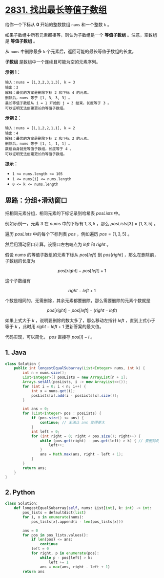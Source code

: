 # [2831. 找出最长等值子数组](https://leetcode.cn/problems/find-the-longest-equal-subarray/)

给你一个下标从 **0** 开始的整数数组 `nums` 和一个整数 `k` 。

如果子数组中所有元素都相等，则认为子数组是一个 **等值子数组** 。注意，空数组是 **等值子数组** 。

从 `nums` 中删除最多 `k` 个元素后，返回可能的最长等值子数组的长度。

**子数组** 是数组中一个连续且可能为空的元素序列。

 

**示例 1：**

```
输入：nums = [1,3,2,3,1,3], k = 3
输出：3
解释：最优的方案是删除下标 2 和下标 4 的元素。
删除后，nums 等于 [1, 3, 3, 3] 。
最长等值子数组从 i = 1 开始到 j = 3 结束，长度等于 3 。
可以证明无法创建更长的等值子数组。
```

**示例 2：**

```
输入：nums = [1,1,2,2,1,1], k = 2
输出：4
解释：最优的方案是删除下标 2 和下标 3 的元素。 
删除后，nums 等于 [1, 1, 1, 1] 。 
数组自身就是等值子数组，长度等于 4 。 
可以证明无法创建更长的等值子数组。
```

 

**提示：**

- `1 <= nums.length <= 105`
- `1 <= nums[i] <= nums.length`
- `0 <= k <= nums.length`

## 思路：分组+滑动窗口

把相同元素分组，相同元素的下标记录到哈希表 $posLists$ 中。

例如示例一，元素 $3$ 在 $nums$ 中的下标有 $1,3,5$ ，那么 $posLists[3]=[1,3,5]$ 。

遍历 $posLists$ 中的每个下标列表 $pos$ ，例如遍历 $pos=[1,3,5]$ 。

然后用滑动窗口计算。设窗口左右端点为 $left$ 和 $right$ 。

假设 $nums$ 的等值子数组的元素下标从 $pos[left]$ 到 $pos[right]$ ，那么在删除前，子数组的长度为

$$
pos[right] - pos[left] + 1
$$

这个子数组有

$$
right - left + 1
$$

个数是相同的，无需删除，其余元素都要删除，那么需要删除的元素个数就是

$$
pos[right] - pos[left] - (right - left)
$$

如果上式大于 $k$ ，说明要删除的数太多了，那么移动左指针 $left$ ，直到上式小于等于 $k$ ，此时用 $right - left + 1$ 更新答案的最大值。

代码实现，可以简化， $pos$ 直接存 $pos[i] - i$ 。

## 1. Java

```java
class Solution {
    public int longestEqualSubarray(List<Integer> nums, int k) {
        int n = nums.size();
        List<Integer>[] posLists = new ArrayList[n + 1];
        Arrays.setAll(posLists, i -> new ArrayList<>());
        for (int i = 0; i < n; i++) {
            int x = nums.get(i);
            posLists[x].add(i - posLists[x].size());
        }

        int ans = 0;
        for (List<Integer> pos : posLists) {
            if (pos.size() <= ans) {
                continue; // 无法让 ans 变得更大
            }
            int left = 0;
            for (int right = 0; right < pos.size(); right++) {
                while (pos.get(right) - pos.get(left) > k) { // 要删除的数太多了
                    left++;
                }
                ans = Math.max(ans, right - left + 1);
            }
        }
        return ans;
    }
}
```

## 2. Python

```python
class Solution:
    def longestEqualSubarray(self, nums: List[int], k: int) -> int:
        pos_lists = defaultdict(list)
        for i, x in enumerate(nums):
            pos_lists[x].append(i - len(pos_lists[x]))

        ans = 0
        for pos in pos_lists.values():
            if len(pos) <= ans:
                continue
            left = 0
            for right, p in enumerate(pos):
                while p - pos[left] > k:
                    left += 1
                ans = max(ans, right - left + 1)
        return ans
```

